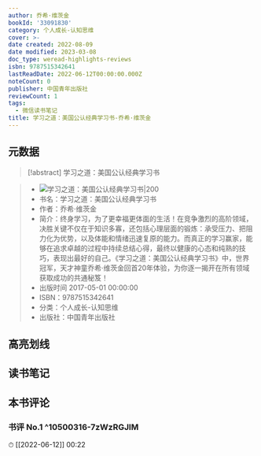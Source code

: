 ```yaml
---
author: 乔希·维茨金
bookId: '33091830'
category: 个人成长-认知思维
cover: >-
date created: 2022-08-09
date modified: 2023-03-08
doc_type: weread-highlights-reviews
isbn: 9787515342641
lastReadDate: 2022-06-12T00:00:00.000Z
noteCount: 0
publisher: 中国青年出版社
reviewCount: 1
tags:
  - 微信读书笔记
title: 学习之道：美国公认经典学习书-乔希·维茨金
---
```


## 元数据

>[!abstract] 学习之道：美国公认经典学习书

> - ![学习之道：美国公认经典学习书|200](https://wfqqreader-1252317822.image.myqcloud.com/cover/830/33091830/t7_33091830.jpg)
> - 书名：学习之道：美国公认经典学习书
> - 作者：乔希·维茨金
> - 简介：终身学习，为了更幸福更体面的生活！在竞争激烈的高阶领域，决胜关键不仅在于知识多寡，还包括心理层面的锻炼：承受压力、把阻力化为优势，以及体能和情绪迅速复原的能力。而真正的学习赢家，能够在追求卓越的过程中持续总结心得，最终以健康的心态和纯熟的技巧，表现出最好的自己。《学习之道：美国公认经典学习书》中，世界冠军，天才神童乔希·维茨金回首20年体验，为你逐一揭开在所有领域获取成功的共通秘笈！
> - 出版时间 2017-05-01 00:00:00
> - ISBN：9787515342641
> - 分类：个人成长-认知思维
> - 出版社：中国青年出版社

## 高亮划线

## 读书笔记

## 本书评论

### 书评 No.1 ^10500316-7zWzRGJlM

⏱ [[2022-06-12]] 00:22
